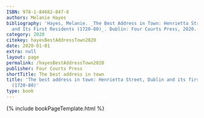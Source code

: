 ```yaml
---
ISBN: 978-1-84682-847-8
authors: Melanie Hayes
bibliography: 'Hayes, Melanie. _The Best Address in Town: Henrietta Street, Dublin
  and Its First Residents (1720-80)_. Dublin: Four Courts Press, 2020.'
category: 2020
citekey: hayesBestAddressTown2020
date: 2020-01-01
extra: null
layout: page
permalink: /hayesBestAddressTown2020
publisher: Four Courts Press
shortTitle: The best address in town
title: 'The best address in town: Henrietta Street, Dublin and its first residents
  (1720-80)'
type: book
---
```

{% include bookPageTemplate.html %}